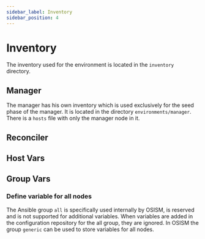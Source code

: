 ```yaml
---
sidebar_label: Inventory
sidebar_position: 4
---
```


# Inventory

The inventory used for the environment is located in the `inventory` directory.

## Manager

The manager has his own inventory which is used exclusively for the seed phase of the manager.
It is located in the directory `environments/manager`. There is a `hosts` file with only the
manager node in it.

## Reconciler

## Host Vars

## Group Vars

### Define variable for all nodes

The Ansible group `all` is specifically used internally by OSISM, is reserved and is not supported
for additional variables. When variables are added in the configuration repository for the all group,
they are ignored. In OSISM the group `generic` can be used to store variables for all nodes.
